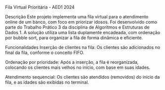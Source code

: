 Fila Virtual Prioritária - AED1 2024

Descrição
Este projeto implementa uma fila virtual para o atendimento online de um banco, com foco em priorizar idosos. Foi desenvolvido como parte do Trabalho Prático 3 da disciplina de Algoritmos e Estruturas de Dados 1. A solução utiliza uma lista duplamente encadeada, com ordenação por bubble sort, para organizar a fila de forma dinâmica e eficiente.

Funcionalidades
Inserção de clientes na fila:
Os clientes são adicionados no final da fila, conforme o conceito FIFO.

Ordenação por prioridade:
Após a inserção, a fila é reorganizada, colocando os clientes mais velhos no início, com base em suas idades.

Atendimento sequencial:
Os clientes são atendidos (removidos) do início da fila, e as idades são exibidas no terminal.
